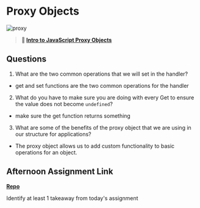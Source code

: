 # Proxy Objects

![proxy](https://bcw.blob.core.windows.net/public/img/journals/5120113092091727)

> **📖 [Intro to JavaScript Proxy Objects](https://codeworksacademy.com/fs-student-guide/resources/wk3/03-Proxies)**

## Questions

1. What are the two common operations that we will set in the handler?
 - get and set functions are the two common operations for the handler
2. What do you have to make sure you are doing with every Get to ensure the value does not become `undefined`?
 - make sure the get function returns something

3. What are some of the benefits of the proxy object that we are using in our structure for applications?
 - The proxy object allows us to add custom functionality to basic operations for an object.

## Afternoon Assignment Link

**[Repo](https://github.com/Ryan-Thrall/rain-money)**

Identify at least 1 takeaway from today's assignment
